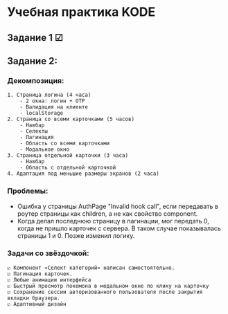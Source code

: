 # Учебная практика KODE

## Задание 1 ☑

## Задание 2:

### Декомпозиция:

    1. Страница логина (4 часа)
        - 2 окна: логин + OTP
        - Валидация на клиенте
        - localStorage
    2. Страница со всеми карточками (5 часов)
        - Навбар
        - Селекты
        - Пагинация
        - Область со всеми карточками
        - Модальное окно
    3. Страница отдельной карточки (3 часа)
        - Навбар
        - Область с отдельной карточкой
    4. Адаптация под меньшие размеры экранов (2 часа)

### Проблемы:

- Ошибка у страницы AuthPage "Invalid hook call", если передавать в роутер страницы как children, а не как свойство component.
- Когда делал последнюю страницу в пагинации, мог передать 0, когда не пришло карточек с сервера. В таком случае показывалась страницы 1 и 0. Позже изменил логику.

### Задачи со звёздочкой:

    ☑ Компонент «Селект категорий» написан самостоятельно.
    ☑ Пагинация карточек.
    ☑ Любые анимации интерфейса
    ☑ Быстрый просмотр покемона в модальном окне по клику на карточку
    ☑ Сохранение сессии авторизованного пользователя после закрытия вкладки браузера.
    ☑ Адаптивный дизайн
